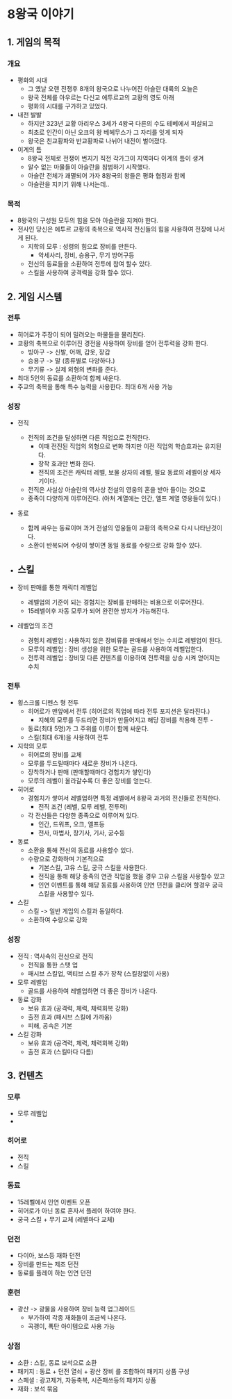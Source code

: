 # 8왕국 이야기
## 1. 게임의 목적
### 개요
- 평화의 시대
  - 그 옜날 오랜 전쟁후 8개의 왕국으로 나누어진 아슬란 대륙의 오늘은
  - 왕국 전체를 아우르는 다신교 에투르교의 교황의 영도 아래
  - 평화의 시대를 구가하고 있었다.
- 내전 발발
  - 하지만 323년 교황 아리우스 3세가 4왕국 다른의 수도 테베에서 피살되고
  - 최초로 인간이 아닌 오크의 왕 베헤무스가 그 자리를 잇게 되자
  - 왕국은 친교황파와 반교황파로 나뉘어 내전이 벌어졌다.
- 이계의 틈
  - 8왕국 전체로 전쟁이 번지기 직전 각가그이 지역마다 이계의 틈이 생겨
  - 알수 없는 마물들이 아슬란을 침범하기 시작했다.
  - 아슬란 전체가 괘멸되어 가자 8왕국의 왕들은 평화 협정과 함께
  - 아슬란을 지키기 위해 나서는데..
     
### 목적  
  - 8왕국의 구성원 모두의 힘을 모아 아슬란을 지켜야 한다.
  - 전사인 당신은 에투르 교황의 축복으로 역사적 전신들의 힘을 사용하여 전장에 나서게 된다.
    - 지학의 모루 : 성령의 힘으로 장비를 만든다.
      - 악세사리, 장비, 승용구, 무기 방어구등
    - 전신의 동료들을 소환하여 전투에 참여 할수 있다.
    - 스킬을 사용하여 공격력을 강화 할수 있다.     

## 2. 게임 시스템
### 전투
- 히어로가 주장이 되어 밀려오는 마물들을 물리친다.
- 쿄황의 축복으로 이루어진 경전을 사용하여 장비를 얻어 전투력을 강화 한다.
  - 빙아구 -> 신발, 어깨, 갑옷, 장갑
  - 승용구 -> 말 (종류별로 다양하다.)
  - 무기류 -> 실제 외형의 변화를 준다.
- 최대 5인의 동료를 소환하여 함께 싸운다.
- 주교의 축복을 통해 특수 능력을 사용한다. 최대 6개 사용 가능

### 성장 
- 전직
  - 전직의 조건을 달성하면 다른 직업으로 전직한다.
    - 이때 전진된 직업의 외형으로 변화 하지만 이전 직업의 학습효과는 유지된다. 
    - 장착 효과만 변화 한다.
    - 전직의 조건은 캐릭터 레벨, 보물 상자의 레벨, 필요 동료의 레벨이상 세자기이다.
  - 전직은 사실상 아슬란의 역사상 전설의 영웅의 혼을 받아 들이는 것으로
  - 종족이 다양하게 이루어진다. (아처 계열에는 인간, 엘프 계열 영웅들이 있다.)
- 동료
  - 함께 싸우는 동료이며 과거 전설의 영웅들이 교황의 축복으로 다시 나타난것이다.
  - 소환이 반복되어 수량이 쌓이면 동일 동료를 수량으로 강화 할수 있다.
- 스킬
  -  


    



- 장비 판매를 통한 캐릭터 레벨업
  -  레벨업의 기준이 되는 경험치는 장비를 판매하는 비용으로 이루어진다.
  -  15레벨이후 자동 모루가 되어 완전한 방치가 가능해진다. 
- 레벨업의 조건
  -  경험치 레벨업 : 사용하지 않은 장비류를 판매해서 얻는 수치로 레벨업이 된다. 
  -  모루의 레벨업 : 장비 생성을 위한 모루는 골드를 사용하여 레벨업한다.
  -  전투력 레벨업 : 장비및 다른 컨텐츠를 이용하여 전투력을 상승 시켜 얻어지는 수치  
 

### 전투
- 횡스크롤 디펜스 형 전투
  - 히어로가 맨앞에서 전투 (히어로의 직업에 따라 전투 포지션은 달라진다.)
    - 지혜의 모루를 두드리면 장비가 만들어지고 해당 장비를 착용해 전투  -  
  - 동료(최대 5명)가 그 주위를 이루어 함께 싸운다.
  - 스킬(최대 6개)을 사용하여 전투
- 지학의 모루
  - 히어로의 장비를 교체
  - 모루를 두드릴때마다 새로운 장비가 나온다.
  - 장착하거나 판매 (판매할때마다 경험치가 쌓인다)
  - 모루의 레벨이 올라갈수록 더 좋은 장비를 얻는다.  
- 히어로
  - 경험치가 쌓여서 레벨업하면 특정 레벨에서 8왕국 과거의 전신들로 전직한다.
    - 전직 조건 (레벨, 모루 레벨, 전투력) 
  - 각 전신들은 다양한 종족으로 이루어져 있다.
    - 인간, 드워프, 오크, 엘프등
    - 전사, 마법사, 창기사, 기사, 궁수등  
- 동료
  - 소환을 통해 전신의 동료를 사용할수 있다.
  - 수량으로 강화하며 기본적으로
    - 기본스킬, 고유 스킬, 궁극 스킬을 사용한다.
    - 전직을 통해 해당 종족의 연관 직업을 했을 경우 고유 스킬을 사용할수 있고
    - 인연 이벤트를 통해 해당 동료를 사용하여 인연 던전을 클리어 할경우 궁극 스킬을 사용할수 있다.   
- 스킬
  - 스킬 -> 일반 게임의 스킬과 동일하다.
  - 소환하여 수량으로 강화   

### 성장
- 전직 : 역사속의 전신으로 전직  
  - 전직을 통한 스탯 업
  - 패시브 스킬업, 액티브 스킬 추가 장착 (스킬창없이 사용) 
- 모루 레벨업
  - 골드를 사용하여 레벨업하면 더 좋은 장비가 나온다.     
- 동료 강화
  - 보유 효과 (공격력, 체력, 체력회복 강화)
  - 출전 효과 (패시브 스킬에 가까움)
  - 피해, 공속은 기본 
- 스킬 강화
  - 보유 효과 (공격력, 체력, 체력회복 강화)
  - 출전 효과 (스킬마다 다름) 

## 3. 컨텐츠
### 모루
  - 모루 레벨업
  - 
### 히어로
  - 전직
  - 스킬
### 동료
  - 15레벨에서 인연 이벤트 오픈
  - 히어로가 아닌 동료 혼자서 플레이 하여야 한다.
  - 궁극 스킬 + 무기 교체 (레벨마다 교체)
### 던전
  - 다이아, 보스등 재화 던전
  - 장비를 만드는 제조 던전
  - 동료를 플레이 하는 인연 던전
### 훈련
  - 광산 -> 광물을 사용하여 장비 능력 업그레이드
    - 부가하여 각종 재화들이 조금씩 나온다.
    - 곡괭이, 폭탄 아이템으로 사용 가능 
### 상점
  - 소환 : 스킬, 동료 보석으로 소환
  - 패키지 : 동료 + 던전 열쇠 + 광산 장비 를 조합하여 패키지 상품 구성
  - 스페셜 : 광고제거, 자동축복, 시즌패쓰등의 패키지 상품
  - 재화 : 보석 묶음














